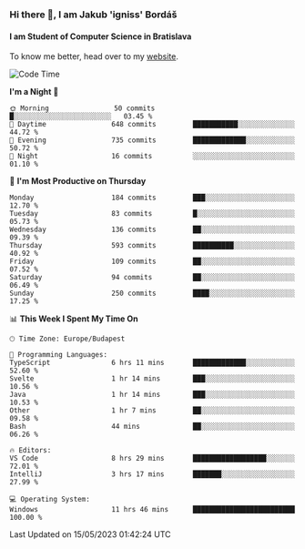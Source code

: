### Hi there 👋, I am Jakub 'igniss' Bordáš

#### I am Student of Computer Science in Bratislava
To know me better, head over to my [website](https://bordas.sk).


<!--START_SECTION:waka-->
![Code Time](http://img.shields.io/badge/Code%20Time-1%2C159%20hrs%206%20mins-blue)

**I'm a Night 🦉** 

```text
🌞 Morning                50 commits          █░░░░░░░░░░░░░░░░░░░░░░░░   03.45 % 
🌆 Daytime                648 commits         ███████████░░░░░░░░░░░░░░   44.72 % 
🌃 Evening                735 commits         █████████████░░░░░░░░░░░░   50.72 % 
🌙 Night                  16 commits          ░░░░░░░░░░░░░░░░░░░░░░░░░   01.10 % 
```
📅 **I'm Most Productive on Thursday** 

```text
Monday                   184 commits         ███░░░░░░░░░░░░░░░░░░░░░░   12.70 % 
Tuesday                  83 commits          █░░░░░░░░░░░░░░░░░░░░░░░░   05.73 % 
Wednesday                136 commits         ██░░░░░░░░░░░░░░░░░░░░░░░   09.39 % 
Thursday                 593 commits         ██████████░░░░░░░░░░░░░░░   40.92 % 
Friday                   109 commits         ██░░░░░░░░░░░░░░░░░░░░░░░   07.52 % 
Saturday                 94 commits          ██░░░░░░░░░░░░░░░░░░░░░░░   06.49 % 
Sunday                   250 commits         ████░░░░░░░░░░░░░░░░░░░░░   17.25 % 
```


📊 **This Week I Spent My Time On** 

```text
🕑︎ Time Zone: Europe/Budapest

💬 Programming Languages: 
TypeScript               6 hrs 11 mins       █████████████░░░░░░░░░░░░   52.60 % 
Svelte                   1 hr 14 mins        ███░░░░░░░░░░░░░░░░░░░░░░   10.56 % 
Java                     1 hr 14 mins        ███░░░░░░░░░░░░░░░░░░░░░░   10.53 % 
Other                    1 hr 7 mins         ██░░░░░░░░░░░░░░░░░░░░░░░   09.58 % 
Bash                     44 mins             ██░░░░░░░░░░░░░░░░░░░░░░░   06.26 % 

🔥 Editors: 
VS Code                  8 hrs 29 mins       ██████████████████░░░░░░░   72.01 % 
IntelliJ                 3 hrs 17 mins       ███████░░░░░░░░░░░░░░░░░░   27.99 % 

💻 Operating System: 
Windows                  11 hrs 46 mins      █████████████████████████   100.00 % 
```


 Last Updated on 15/05/2023 01:42:24 UTC
<!--END_SECTION:waka-->
